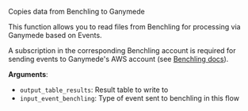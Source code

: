 Copies data from Benchling to Ganymede

This function allows you to read files from Benchling for processing via Ganymede based on Events.

A subscription in the corresponding Benchling account is required for sending events to Ganymede's AWS account 
(see [Benchling docs](https://docs.benchling.com/docs/events-getting-started#setting-up-a-subscription)).

**Arguments**:

- `output_table_results`: Result table to write to
- `input_event_benchling`: Type of event sent to benchling in this flow

